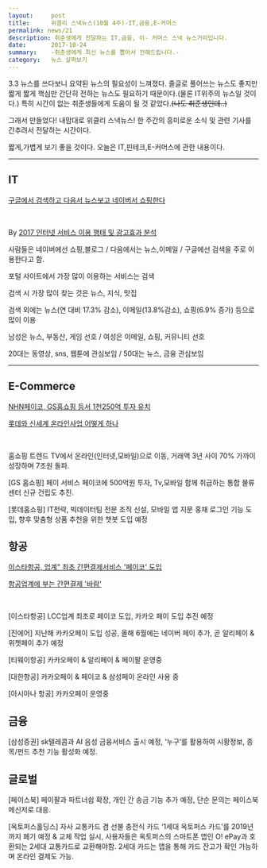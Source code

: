 ```yaml
---
layout:     post
title:      위클리 스낵뉴스(10월 4주)-IT,금융,E-커머스
permalink: news/21
description: 취준생에게 전달하는 IT,금융, 이- 커머스 스낵 뉴스거리입니다.
date:       2017-10-24
summary:    -취준생에게 최신 뉴스를 뽑아서 전해드립니다.-
category: 	뉴스 살펴보기
---
```



3.3 뉴스를 쓰다보니 요약된 뉴스의 필요성이 느껴졌다. 줄글로 풀어쓰는 뉴스도 좋지만 짧게 짧게 핵심만 간단히 전하는 뉴스도 필요하기 때문이다.(물론 IT위주의 뉴스일 것이다.) 특히 시간이 없는 취준생들에게 도움이 될 것 같았다.~~(나도 취준생인데..)~~

그래서 만들었다! 내맘대로 위클리 스낵뉴스! 한 주간의 흥미로운 소식 및 관련 기사를 간추려서 전달하는 시간이다.

짧게,가볍게 보기 좋을 것이다. 오늘은 IT,핀테크,E-커머스에 관한 내용이다.

- - -

## IT

[구글에서 검색하고 다음서 뉴스보고 네이버서 쇼핑한다](http://www.asiae.co.kr/news/view.htm?idxno=2017101609510842249)

<br>

By [2017 인터넷 서비스 이용 행태 및 광고효과 분석](http://www.dmcmedia.co.kr/notice/noticeView?dc_idx=22&dn_idx=717)

사람들은 네이버에선 쇼핑,블로그 / 다음에서는 뉴스,이메일 / 구글에선 검색을 주로 이용한다고 함.

포털 사이트에서 가장 많이 이용하는 서비스는 검색

검색 시 가장 많이 찾는 것은 뉴스, 지식, 맛집

검색 외에는 뉴스(연 대비 17.3% 감소), 이메일(13.8%감소), 쇼핑(6.9% 증가) 등으로 많이 이용

남성은 뉴스, 부동산, 게임 선호 / 여성은 이메일, 쇼핑, 커뮤니티 선호

20대는 동영상, sns, 웹툰에 관심보임 / 50대는 뉴스, 금융 관심보임

- - -

## E-Commerce

[NHN페이코, GS홈쇼핑 등서 1천250억 투자 유치](http://www.zdnet.co.kr/news/news_view.asp?artice_id=20170929164038)

[롯데와 신세계 온라인사업 어떻게 하나](http://www.businesspost.co.kr/BP?command=article_view&num=61703#)

<br>

홈쇼핑 트렌드 TV에서 온라인(인터넷,모바일)으로 이동, 거래액 3년 사이 70% 가까이 성장하며 7조원 돌파.

[GS 홈쇼핑] 페이 서비스 페이코에 500억원 투자, Tv,모바일 함께 취급하는 통합 물류센터 신규 건립도 추진.

[롯데홈쇼핑] IT전략, 빅데이터팀 전문 조직 신설, 모바일 앱 지문 홍채 로그인 기능 도입, 향후 맞춤형 상품 추천을 위한 챗봇 도입 예정

## 항공

[이스타항공, 업계" 최초 간편결제서비스 '페이코' 도입
](http://www.jeollailbo.com/news/articleView.html?idxno=524264)

[항공업계에 부는 간편결제 '바람'](http://www.ebn.co.kr/news/view/914118)

<br>

[이스타항공] LCC업계 최초로 페이코 도입, 카카오 페이 도입 추진 예정

[진에어] 지난해 카카오페이 도입 성공, 올해 6월에는 네이버 페이 추가, 곧 알리페이 & 위쳇페이 추가 예정

[티웨이항공] 카카오페이 & 알리페이 & 페이팔 운영중

[대한항공] 카카오페이 & 페이코 & 삼성페이 온라인 사용 중

[아시아나 항공] 카카오페이 운영중


## 금융

[삼성증권] sk텔레콤과 AI 음성 금융서비스 출시 예정, ‘누구’를 활용하여 시황정보, 종목/펀드 추천 기능 활성화 예정.

## 글로벌

[페이스북] 페이팔과 파트너쉽 확장, 개인 간 송금 기능 추가 예정, 단순 문의는 페이스북 메신저로 대응.

[옥토퍼스홀딩스] 자사 교통카드 겸 선불 충전식 카드 ‘1세대 옥토퍼스 카드’를 2019년까지 폐기 예정 & 교체 작업 실시, 사용자들은 옥토퍼스의 스마트폰 앱인 O! ePay과 호환되는 2세대 교통카드로 교환해야함. 2세대 카드는 앱을 통해 카드 잔고가 확인 가능하며 온라인 결제도 가능.
